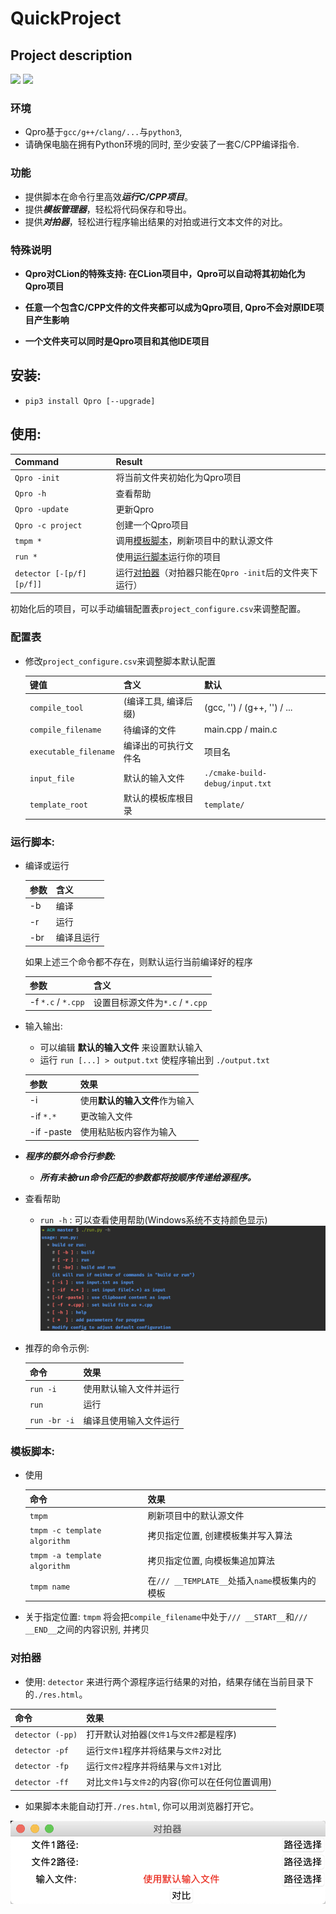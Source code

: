 # QuickProject
## Project description

[![](https://img.shields.io/badge/version-0.5.5-green)]() [![](https://img.shields.io/badge/Author-RhythmLian-blue)]()

### 环境

- Qpro基于`gcc/g++/clang/...`与`python3`,
- 请确保电脑在拥有Python环境的同时, 至少安装了一套C/CPP编译指令.

### 功能

- 提供脚本在命令行里高效***运行C/CPP项目***。
- 提供***模板管理器***，轻松将代码保存和导出。
- 提供***对拍器***，轻松进行程序输出结果的对拍或进行文本文件的对比。

### 特殊说明

- **Qpro对CLion的特殊支持: 在CLion项目中，Qpro可以自动将其初始化为Qpro项目**

- **任意一个包含C/CPP文件的文件夹都可以成为Qpro项目, Qpro不会对原IDE项目产生影响**

- **一个文件夹可以同时是Qpro项目和其他IDE项目**


## 安装:

  - `pip3 install Qpro [--upgrade]`

## 使用:

| Command | Result |
| :----- | :----- |
| `Qpro -init` | 将当前文件夹初始化为Qpro项目 |
| `Qpro -h` | 查看帮助 |
| `Qpro -update` | 更新Qpro |
| `Qpro -c project` | 创建一个Qpro项目 |
| `tmpm *` | 调用[模板脚本](#模板脚本)，刷新项目中的默认源文件 |
| `run *` | 使用[运行脚本](#运行脚本)运行你的项目 |
| `detector [-[p/f][p/f]]` | 运行[对拍器](#对拍器)（对拍器只能在`Qpro -init`后的文件夹下运行） |

初始化后的项目，可以手动编辑配置表`project_configure.csv`来调整配置。

### 配置表

  - 修改`project_configure.csv`来调整脚本默认配置
  
      | 键值 | 含义 | 默认 |
      | :----- | :----- | :----- |
      | `compile_tool` | (编译工具, 编译后缀) | (gcc, '') / (g++, '') / ... |
      | `compile_filename` | 待编译的文件 | main.cpp / main.c |
      | `executable_filename` | 编译出的可执行文件名 | 项目名 |
      | `input_file` | 默认的输入文件 | `./cmake-build-debug/input.txt`|
      | `template_root` | 默认的模板库根目录 | `template/` |

### 运行脚本:

  - 编译或运行
  
      | 参数 | 含义 |
      | :----- | :----- |
      | -b | 编译 |
      | -r | 运行 |
      | -br | 编译且运行 |
      
      如果上述三个命令都不存在，则默认运行当前编译好的程序
      
      | 参数 | 含义 |
      | :----- | :----- |
      | -f `*.c` / `*.cpp` | 设置目标源文件为`*.c` / `*.cpp` |

  - 输入输出:
    
      - 可以编辑 **默认的输入文件** 来设置默认输入
      - 运行 `run [...] > output.txt` 使程序输出到 `./output.txt`
      
      | 参数 | 效果 |
      | :----- | :----- |
      | -i | 使用**默认的输入文件**作为输入 |
      | -if `*.*` | 更改输入文件 |
      | -if -paste | 使用粘贴板内容作为输入 |
      
  - ***程序的额外命令行参数:***
  
      - ***所有未被run命令匹配的参数都将按顺序传递给源程序。***
      
  - 查看帮助
    
      - `run -h` : 可以查看使用帮助(Windows系统不支持颜色显示)
        ![help](https://github.com/Rhythmicc/QuickProject/blob/master/img/2.png?raw=true)
  
  - 推荐的命令示例:
    
      | 命令 | 效果 |
      | :----- | :----- |
      | `run -i` | 使用默认输入文件并运行 |
      | `run`| 运行 |
      | `run -br -i` |  编译且使用输入文件运行 |

### 模板脚本:

- 使用

  | 命令 | 效果 |
  |:---|:---|
  | `tmpm` | 刷新项目中的默认源文件 |
  | `tmpm -c template algorithm` |拷贝指定位置, 创建模板集并写入算法|
  | `tmpm -a template algorithm` |拷贝指定位置, 向模板集追加算法|
  | `tmpm name`| 在`/// __TEMPLATE__`处插入`name`模板集内的模板|

- 关于指定位置: `tmpm` 将会把`compile_filename`中处于`/// __START__`和`/// __END__`之间的内容识别, 并拷贝

### 对拍器

  - 使用: `detector` 来进行两个源程序运行结果的对拍，结果存储在当前目录下的`./res.html`。

| 命令 | 效果 |
|:---|:---|
| `detector (-pp)` | 打开默认对拍器(`文件1`与`文件2`都是程序) |
| `detector -pf` | 运行`文件1`程序并将结果与`文件2`对比 |
| `detector -fp` | 运行`文件2`程序并将结果与`文件1`对比 |
| `detector -ff` | 对比`文件1`与`文件2`的内容(你可以在任何位置调用)|
  - 如果脚本未能自动打开`./res.html`, 你可以用浏览器打开它。

![GUI](https://github.com/Rhythmicc/QuickProject/blob/master/img/1.png?raw=true)
